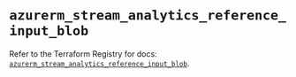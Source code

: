 # `azurerm_stream_analytics_reference_input_blob`

Refer to the Terraform Registry for docs: [`azurerm_stream_analytics_reference_input_blob`](https://registry.terraform.io/providers/hashicorp/azurerm/4.14.0/docs/resources/stream_analytics_reference_input_blob).
